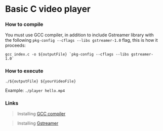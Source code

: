 # Basic C video player

### How to compile

You must use GCC compiler, in addition to include Gstreamer library with the following ``pkg-config --cflags --libs gstreamer-1.0`` flag, this is how it proceeds: 

~~~
gcc index.c -o ${outputFile} `pkg-config --cflags --libs gstreamer-1.0`
~~~


### How to execute

~~~
./${outputFile} ${yourVideoFile}
~~~
Example: ``./player hello.mp4``


### Links

> Installing [GCC compiler](https://gcc.gnu.org/install/)

> Installing [Gstreamer](https://gstreamer.freedesktop.org/documentation/installing/index.html?gi-language=c)
